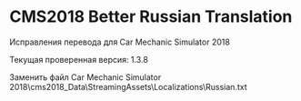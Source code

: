 # CMS2018 Better Russian Translation

Исправления перевода для Car Mechanic Simulator 2018

Текущая проверенная версия: 1.3.8

Заменить файл Car Mechanic Simulator 2018\cms2018_Data\StreamingAssets\Localizations\Russian.txt
